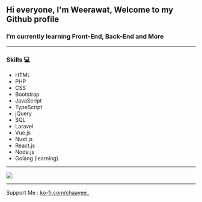 ## Hi everyone, I'm Weerawat, Welcome to my Github profile
### I’m currently learning Front-End, Back-End and More

<hr>

### Skills 💻
  * HTML
  * PHP
  * CSS
  * Bootstrap
  * JavaScript
  * TypeScript
  * jQuery
  * SQL
  * Laravel
  * Vue.js
  * Nuxt.js
  * React.js
  * Node.js
  * Golang (learning)

<hr>

<img src="https://images.hdqwalls.com/wallpapers/i-love-coding-xl.jpg" />

<hr>

Support Me : <a href="https://ko-fi.com/chaavee_" target="_blank">ko-fi.com/chaavee_</a>
